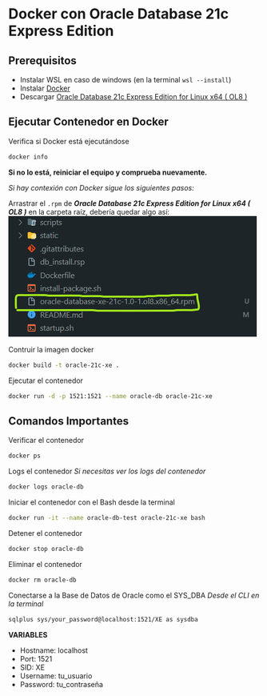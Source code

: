 # Docker con Oracle Database 21c Express Edition

## Prerequisitos

- Instalar WSL en caso de windows (en la terminal `wsl --install`)
- Instalar [Docker](https://docs.docker.com/get-docker/)
- Descargar [Oracle Database 21c Express Edition for Linux x64 ( OL8 )](https://www.oracle.com/mx/database/technologies/xe-downloads.html)

## Ejecutar Contenedor en Docker

Verifica si Docker está ejecutándose
```bash
docker info
```
**Si no lo está, reiniciar el equipo y comprueba nuevamente.**

*Si hay contexión con Docker sigue los siguientes pasos:*

Arrastrar el `.rpm` de ***Oracle Database 21c Express Edition for Linux x64 ( OL8 )*** en la carpeta raíz, debería quedar algo así: <br />
<img src='./static/imgs/ODBS21cXE-Screenshot.png'><img>

Contruir la imagen docker
```bash
docker build -t oracle-21c-xe .
```

Ejecutar el contenedor
```bash
docker run -d -p 1521:1521 --name oracle-db oracle-21c-xe
```

## Comandos Importantes

Verificar el contenedor
```bash
docker ps
```

Logs el contenedor
*Si necesitas ver los logs del contenedor*
```bash
docker logs oracle-db
```

Iniciar el contenedor con el Bash desde la terminal
```bash
docker run -it --name oracle-db-test oracle-21c-xe bash
```

Detener el contenedor
```bash
docker stop oracle-db
```

Eliminar el contenedor
```bash
docker rm oracle-db
```

Conectarse a la Base de Datos de Oracle como el SYS_DBA
*Desde el CLI en la terminal*
```bash
sqlplus sys/your_password@localhost:1521/XE as sysdba
```
**VARIABLES**
- Hostname: localhost
- Port: 1521
- SID: XE
- Username: tu_usuario
- Password: tu_contraseña
